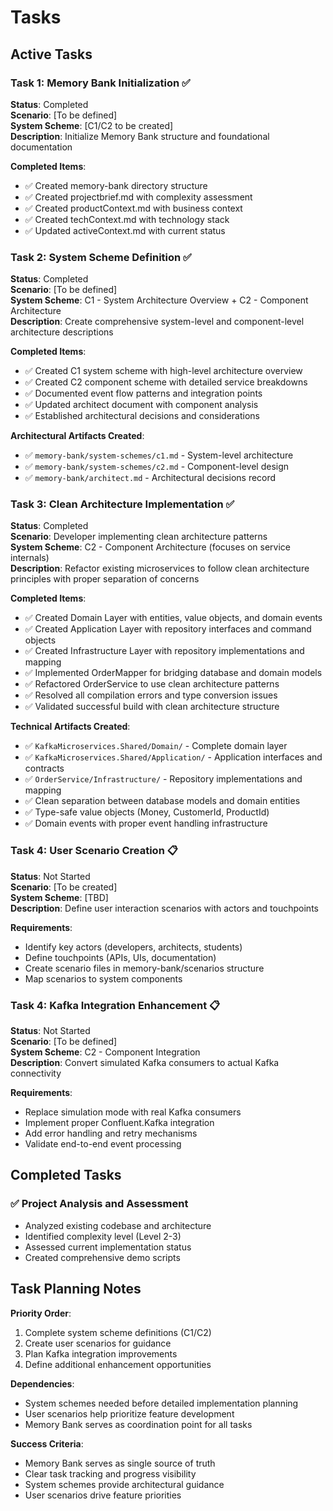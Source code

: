 # Tasks

## Active Tasks

### Task 1: Memory Bank Initialization ✅

**Status**: Completed  
**Scenario**: [To be defined]  
**System Scheme**: [C1/C2 to be created]  
**Description**: Initialize Memory Bank structure and foundational documentation

**Completed Items**:

- ✅ Created memory-bank directory structure
- ✅ Created projectbrief.md with complexity assessment
- ✅ Created productContext.md with business context
- ✅ Created techContext.md with technology stack
- ✅ Updated activeContext.md with current status

### Task 2: System Scheme Definition ✅

**Status**: Completed  
**Scenario**: [To be defined]  
**System Scheme**: C1 - System Architecture Overview + C2 - Component Architecture  
**Description**: Create comprehensive system-level and component-level architecture descriptions

**Completed Items**:

- ✅ Created C1 system scheme with high-level architecture overview
- ✅ Created C2 component scheme with detailed service breakdowns
- ✅ Documented event flow patterns and integration points
- ✅ Updated architect document with component analysis
- ✅ Established architectural decisions and considerations

**Architectural Artifacts Created**:

- ✅ `memory-bank/system-schemes/c1.md` - System-level architecture
- ✅ `memory-bank/system-schemes/c2.md` - Component-level design
- ✅ `memory-bank/architect.md` - Architectural decisions record

### Task 3: Clean Architecture Implementation ✅

**Status**: Completed  
**Scenario**: Developer implementing clean architecture patterns  
**System Scheme**: C2 - Component Architecture (focuses on service internals)  
**Description**: Refactor existing microservices to follow clean architecture principles with proper separation of concerns

**Completed Items**:

- ✅ Created Domain Layer with entities, value objects, and domain events
- ✅ Created Application Layer with repository interfaces and command objects  
- ✅ Created Infrastructure Layer with repository implementations and mapping
- ✅ Implemented OrderMapper for bridging database and domain models
- ✅ Refactored OrderService to use clean architecture patterns
- ✅ Resolved all compilation errors and type conversion issues
- ✅ Validated successful build with clean architecture structure

**Technical Artifacts Created**:

- ✅ `KafkaMicroservices.Shared/Domain/` - Complete domain layer
- ✅ `KafkaMicroservices.Shared/Application/` - Application interfaces and contracts
- ✅ `OrderService/Infrastructure/` - Repository implementations and mapping
- ✅ Clean separation between database models and domain entities
- ✅ Type-safe value objects (Money, CustomerId, ProductId)
- ✅ Domain events with proper event handling infrastructure

### Task 4: User Scenario Creation 📋

**Status**: Not Started  
**Scenario**: [To be created]  
**System Scheme**: [TBD]  
**Description**: Define user interaction scenarios with actors and touchpoints

**Requirements**:

- Identify key actors (developers, architects, students)
- Define touchpoints (APIs, UIs, documentation)
- Create scenario files in memory-bank/scenarios structure
- Map scenarios to system components

### Task 4: Kafka Integration Enhancement 📋

**Status**: Not Started  
**Scenario**: [To be defined]  
**System Scheme**: C2 - Component Integration  
**Description**: Convert simulated Kafka consumers to actual Kafka connectivity

**Requirements**:

- Replace simulation mode with real Kafka consumers
- Implement proper Confluent.Kafka integration
- Add error handling and retry mechanisms
- Validate end-to-end event processing

## Completed Tasks

### ✅ Project Analysis and Assessment

- Analyzed existing codebase and architecture
- Identified complexity level (Level 2-3)
- Assessed current implementation status
- Created comprehensive demo scripts

## Task Planning Notes

**Priority Order**:

1. Complete system scheme definitions (C1/C2)
2. Create user scenarios for guidance
3. Plan Kafka integration improvements
4. Define additional enhancement opportunities

**Dependencies**:

- System schemes needed before detailed implementation planning
- User scenarios help prioritize feature development
- Memory Bank serves as coordination point for all tasks

**Success Criteria**:

- Memory Bank serves as single source of truth
- Clear task tracking and progress visibility
- System schemes provide architectural guidance
- User scenarios drive feature priorities
